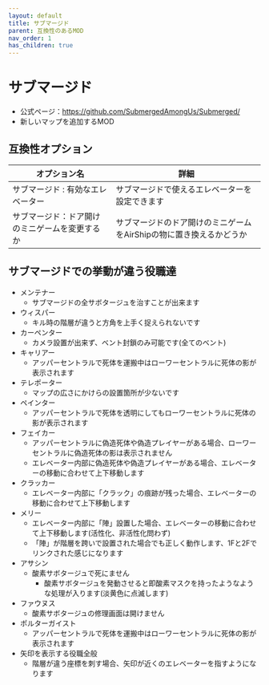 ```yaml
---
layout: default
title: サブマージド
parent: 互換性のあるMOD
nav_order: 1
has_children: true
---
```


# サブマージド
  - 公式ページ：https://github.com/SubmergedAmongUs/Submerged/
  - 新しいマップを追加するMOD

## 互換性オプション

| オプション名 | 詳細 |
| ---- | ---- |
| サブマージド : 有効なエレベーター | サブマージドで使えるエレベーターを設定できます |
| サブマージド：ドア開けのミニゲームを変更するか | サブマージドのドア開けのミニゲームをAirShipの物に置き換えるかどうか |

## サブマージドでの挙動が違う役職達

- メンテナー
  - サブマージドの全サボタージュを治すことが出来ます
- ウィスパー
  - キル時の階層が違うと方角を上手く捉えられないです
- カーペンター
  - カメラ設置が出来ず、ベント封鎖のみ可能です(全てのベント)
- キャリアー
  - アッパーセントラルで死体を運搬中はローワーセントラルに死体の影が表示されます
- テレポーター
  - マップの広さにかけらの設置箇所が少ないです
- ペインター
  - アッパーセントラルで死体を透明にしてもローワーセントラルに死体の影が表示されます
- フェイカー
  - アッパーセントラルに偽造死体や偽造プレイヤーがある場合、ローワーセントラルに偽造死体の影は表示されません
  - エレベーター内部に偽造死体や偽造プレイヤーがある場合、エレベーターの移動に合わせて上下移動します
- クラッカー
  - エレベーター内部に「クラック」の痕跡が残った場合、エレベーターの移動に合わせて上下移動します
- メリー
  - エレベーター内部に「陣」設置した場合、エレベーターの移動に合わせて上下移動します(活性化、非活性化問わず)
  - 「陣」が階層を跨いで設置された場合でも正しく動作します、1Fと2Fでリンクされた感じになります
- アサシン
  - 酸素サボタージュで死にません
    - 酸素サボタージュを発動させると即酸素マスクを持ったようなような処理が入ります(淡黄色に点滅します)
- ファウヌス
  - 酸素サボタージュの修理画面は開けません
- ポルターガイスト
  - アッパーセントラルで死体を運搬中はローワーセントラルに死体の影が表示されます
- 矢印を表示する役職全般
  - 階層が違う座標を刺す場合、矢印が近くのエレベーターを指すようになります